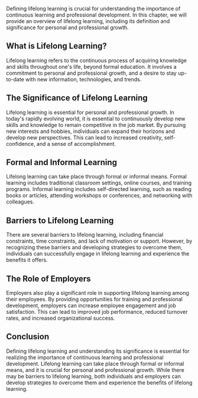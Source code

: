 
Defining lifelong learning is crucial for understanding the importance of continuous learning and professional development. In this chapter, we will provide an overview of lifelong learning, including its definition and significance for personal and professional growth.

What is Lifelong Learning?
--------------------------

Lifelong learning refers to the continuous process of acquiring knowledge and skills throughout one's life, beyond formal education. It involves a commitment to personal and professional growth, and a desire to stay up-to-date with new information, technologies, and trends.

The Significance of Lifelong Learning
-------------------------------------

Lifelong learning is essential for personal and professional growth. In today's rapidly evolving world, it is essential to continuously develop new skills and knowledge to remain competitive in the job market. By pursuing new interests and hobbies, individuals can expand their horizons and develop new perspectives. This can lead to increased creativity, self-confidence, and a sense of accomplishment.

Formal and Informal Learning
----------------------------

Lifelong learning can take place through formal or informal means. Formal learning includes traditional classroom settings, online courses, and training programs. Informal learning includes self-directed learning, such as reading books or articles, attending workshops or conferences, and networking with colleagues.

Barriers to Lifelong Learning
-----------------------------

There are several barriers to lifelong learning, including financial constraints, time constraints, and lack of motivation or support. However, by recognizing these barriers and developing strategies to overcome them, individuals can successfully engage in lifelong learning and experience the benefits it offers.

The Role of Employers
---------------------

Employers also play a significant role in supporting lifelong learning among their employees. By providing opportunities for training and professional development, employers can increase employee engagement and job satisfaction. This can lead to improved job performance, reduced turnover rates, and increased organizational success.

Conclusion
----------

Defining lifelong learning and understanding its significance is essential for realizing the importance of continuous learning and professional development. Lifelong learning can take place through formal or informal means, and it is crucial for personal and professional growth. While there may be barriers to lifelong learning, both individuals and employers can develop strategies to overcome them and experience the benefits of lifelong learning.
